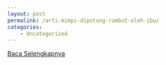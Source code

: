 ```yaml
---
layout: post
permalink: /arti-mimpi-dipotong-rambut-oleh-ibu/
categories:
    - Uncategorized
---
```


[Baca Selengkapnya](/03)